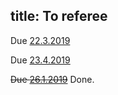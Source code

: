 title: To referee
---
Due [22.3.2019](haapasalo2019)

Due [23.4.2019](molnar2019)

<del>Due [26.1.2019](gour2019)</del> Done.